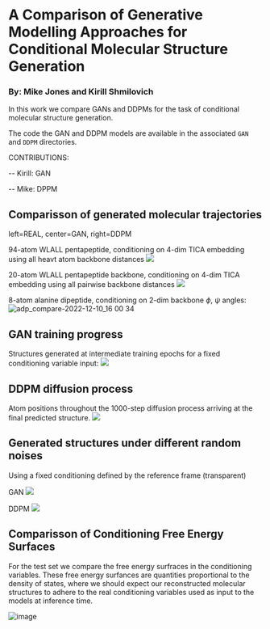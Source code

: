 # A Comparison of Generative Modelling Approaches for Conditional Molecular Structure Generation

### By: Mike Jones and Kirill Shmilovich

In this work we compare GANs and DDPMs for the task of conditional molecular structure generation.

The code the GAN and DDPM models are available in the associated `GAN` and `DDPM` directories.

CONTRIBUTIONS:

-- Kirill: GAN

-- Mike: DPPM

## Comparisson of generated molecular trajectories

left=REAL, center=GAN, right=DDPM

94-atom WLALL pentapeptide, conditioning on 4-dim TICA embedding using all heavt atom backbone distances
![ ](imgs/pep_aa_compare.gif)

20-atom WLALL pentapeptide backbone, conditioning on 4-dim TICA embedding using all pairwise backbone distances
![ ](imgs/pep_bb_compare.gif)

8-atom alanine dipeptide, conditioning on 2-dim backbone $\phi$, $\psi$ angles:
![adp_compare-2022-12-10_16 00 34](https://user-images.githubusercontent.com/40403472/206876984-b55f8022-8a6b-4ef5-8ed3-f7d8151a9ca5.gif)

## GAN training progress

Structures generated at intermediate training epochs for a fixed conditioning variable input:
![ ](imgs/gan_progress.gif)

## DDPM diffusion process

Atom positions throughout the 1000-step diffusion process arriving at the final predicted structure.
![ ](imgs/diffusion_progress.gif)

## Generated structures under different random noises
Using a fixed conditioning defined by the reference frame (transparent)

GAN
![ ](imgs/vary_noise_frame-0_gan.gif)

DDPM
![ ](imgs/vary_noise_frame-0_ddpm.gif)

## Comparisson of Conditioning Free Energy Surfaces
For the test set we compare the free energy surfraces in the conditioning variables. These free energy surfances are quantities proportional to the density of states, where we should expect our reconstructed molecular structures to adhere to the real conditioning variables used as input to the models at inference time. 

![image](https://user-images.githubusercontent.com/40403472/206928265-fbf71c12-dd33-4dd8-9c88-112e4da3f4c6.png)
